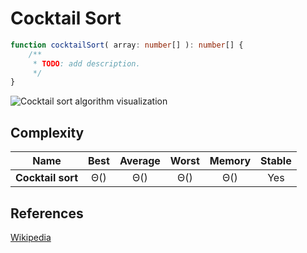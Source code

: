 # Cocktail Sort


```TypeScript
function cocktailSort( array: number[] ): number[] {
    /**
     * TODO: add description.
     */
}
```

![Cocktail sort algorithm visualization](https://upload.wikimedia.org/wikipedia/commons/e/ef/Sorting_shaker_sort_anim.gif)

## Complexity

| Name           | Best            | Average                                 | Worst               | Memory    | Stable    |
| -------------- | :-------------: | :-------------------------------------: | :-----------------: | :-------: | :-------: |
| **Cocktail sort**  | Θ()   | Θ()   | Θ()    | Θ()      | Yes       |


## References

[Wikipedia](https://en.wikipedia.org/wiki/Cocktail_shaker_sort)
